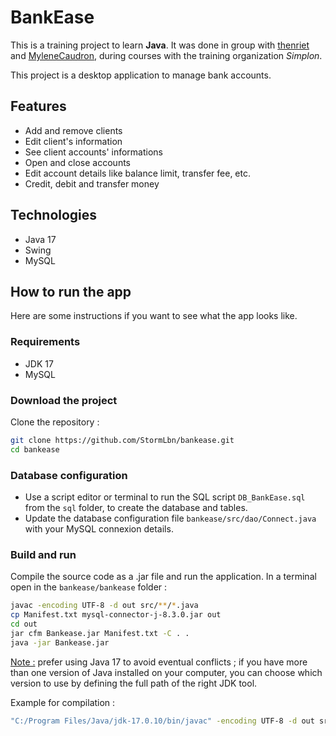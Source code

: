 # BankEase

This is a training project to learn **Java**. It was done in group with [thenriet](https://github.com/thenriet) and [MyleneCaudron](https://github.com/MyleneCaudron), during courses with the training organization *Simplon*.

This project is a desktop application to manage bank accounts.

## Features
- Add and remove clients
- Edit client's information
- See client accounts' informations
- Open and close accounts
- Edit account details like balance limit, transfer fee, etc.
- Credit, debit and transfer money

## Technologies

- Java 17
- Swing
- MySQL

## How to run the app

Here are some instructions if you want to see what the app looks like.

### Requirements
- JDK 17
- MySQL

### Download the project

Clone the repository :
```bash
git clone https://github.com/StormLbn/bankease.git
cd bankease
```

### Database configuration

- Use a script editor or terminal to run the SQL script `DB_BankEase.sql` from the `sql` folder, to create the database and tables.
- Update the database configuration file `bankease/src/dao/Connect.java` with your MySQL connexion details.

### Build and run

Compile the source code as a .jar file and run the application.
In a terminal open in the `bankease/bankease` folder :

```bash
javac -encoding UTF-8 -d out src/**/*.java
cp Manifest.txt mysql-connector-j-8.3.0.jar out
cd out
jar cfm Bankease.jar Manifest.txt -C . .
java -jar Bankease.jar
```

<u>Note :</u> prefer using Java 17 to avoid eventual conflicts ; if you have more than one version of Java installed on your computer, you can choose which version to use by defining the full path of the right JDK tool.

Example for compilation :
```bash
"C:/Program Files/Java/jdk-17.0.10/bin/javac" -encoding UTF-8 -d out src/**/*.java
```